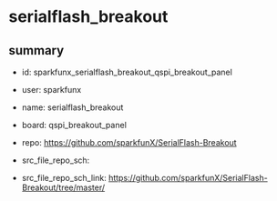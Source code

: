 # serialflash_breakout
 
## summary 
* id: sparkfunx_serialflash_breakout_qspi_breakout_panel
* user: sparkfunx
* name: serialflash_breakout
* board: qspi_breakout_panel
* repo: https://github.com/sparkfunX/SerialFlash-Breakout



* src_file_repo_sch: 
* src_file_repo_sch_link: https://github.com/sparkfunX/SerialFlash-Breakout/tree/master/






